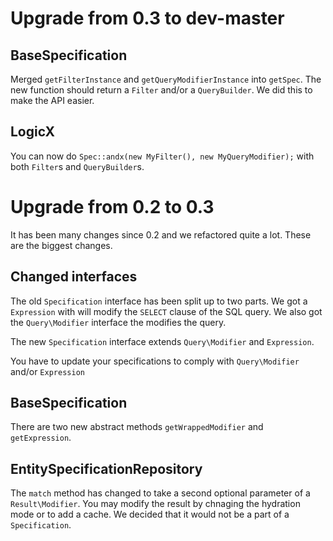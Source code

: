 # Upgrade from 0.3 to dev-master

## BaseSpecification

Merged `getFilterInstance` and `getQueryModifierInstance` into `getSpec`. The new function should return a `Filter` and/or
a `QueryBuilder`. We did this to make the API easier.

## LogicX

You can now do `Spec::andx(new MyFilter(), new MyQueryModifier);` with both `Filter`s and `QueryBuilder`s.

# Upgrade from 0.2 to 0.3

It has been many changes since 0.2 and we refactored quite a lot. These are the biggest changes.

## Changed interfaces

The old `Specification` interface has been split up to two parts. We got a `Expression` with will modify the `SELECT` clause of
the SQL query. We also got the `Query\Modifier` interface the modifies the query.

The new `Specification` interface extends `Query\Modifier` and `Expression`.

You have to update your specifications to comply with `Query\Modifier` and/or `Expression`


## BaseSpecification

There are two new abstract methods `getWrappedModifier` and `getExpression`.

## EntitySpecificationRepository

The `match` method has changed to take a second optional parameter of a `Result\Modifier`. You may modify the result by chnaging
the hydration mode or to add a cache. We decided that it would not be a part of a `Specification`.